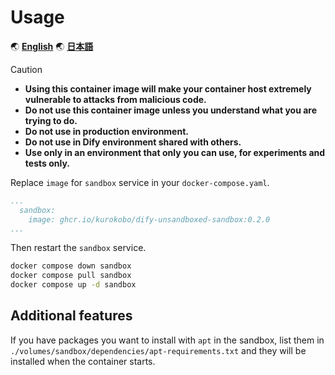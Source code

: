 # Usage

🌏 [**English**](./usage.md)
🌏 [**日本語**](./usage.ja.md)

> [!CAUTION]
>
> - **Using this container image will make your container host extremely vulnerable to attacks from malicious code.**
> - **Do not use this container image unless you understand what you are trying to do.**
> - **Do not use in production environment.**
> - **Do not use in Dify environment shared with others.**
> - **Use only in an environment that only you can use, for experiments and tests only.**

Replace `image` for `sandbox` service in your `docker-compose.yaml`.

```yaml
...
  sandbox:
    image: ghcr.io/kurokobo/dify-unsandboxed-sandbox:0.2.0
...
```

Then restart the `sandbox` service.

```bash
docker compose down sandbox
docker compose pull sandbox
docker compose up -d sandbox
```

## Additional features

If you have packages you want to install with `apt` in the sandbox, list them in `./volumes/sandbox/dependencies/apt-requirements.txt` and they will be installed when the container starts.
